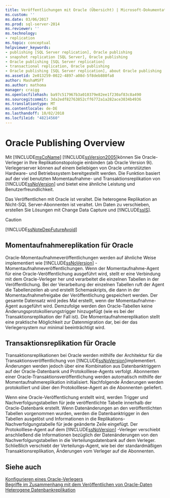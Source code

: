 ```yaml
---
title: Veröffentlichungen mit Oracle (Übersicht) | Microsoft-Dokumentation
ms.custom: ''
ms.date: 03/06/2017
ms.prod: sql-server-2014
ms.reviewer: ''
ms.technology:
- replication
ms.topic: conceptual
helpviewer_keywords:
- publishing [SQL Server replication], Oracle publishing
- snapshot replication [SQL Server], Oracle publishing
- Oracle publishing [SQL Server replication]
- transactional replication, Oracle publishing
- Oracle publishing [SQL Server replication], about Oracle publishing
ms.assetid: 2e013259-0022-4897-a08d-5f8deb880fa8
author: MashaMSFT
ms.author: mathoma
manager: craigg
ms.openlocfilehash: ba97c517967b3a010379e82ee1f230af83c8a490
ms.sourcegitcommit: 3da2edf82763852cff6772a1a282ace3034b4936
ms.translationtype: MT
ms.contentlocale: de-DE
ms.lasthandoff: 10/02/2018
ms.locfileid: "48214560"
---
```

# <a name="oracle-publishing-overview"></a>Oracle Publishing Overview
  Mit [!INCLUDE[msCoName](../../../includes/msconame-md.md)] [!INCLUDE[ssVersion2005](../../../includes/ssversion2005-md.md)]können Sie Oracle-Verleger in Ihre Replikationstopologie einbinden (ab Oracle Version 9i). Verlegerserver können auf einem beliebigen von Oracle unterstützten Hardware- und Betriebssystem bereitgestellt werden. Die Funktion basiert auf der viel benutzten Momentaufnahme- und Transaktionsreplikation von [!INCLUDE[ssNoVersion](../../../includes/ssnoversion-md.md)] und bietet eine ähnliche Leistung und Benutzerfreundlichkeit.  
  
 Das Veröffentlichen mit Oracle ist veraltet. Die heterogene Replikation an Nicht-SQL Server-Abonnenten ist veraltet. Um Daten zu verschieben, erstellen Sie Lösungen mit Change Data Capture und [!INCLUDE[ssIS](../../../includes/ssis-md.md)].  
  
> [!CAUTION]  
>  [!INCLUDE[ssNoteDepFutureAvoid](../../../includes/ssnotedepfutureavoid-md.md)]  
  
## <a name="snapshot-replication-for-oracle"></a>Momentaufnahmereplikation für Oracle  
 Oracle-Momentaufnahmeveröffentlichungen werden auf ähnliche Weise implementiert wie [!INCLUDE[ssNoVersion](../../../includes/ssnoversion-md.md)] -Momentaufnahmeveröffentlichungen. Wenn der Momentaufnahme-Agent für eine Oracle-Veröffentlichung ausgeführt wird, stellt er eine Verbindung mit dem Oracle-Verleger her und verarbeitet die einzelnen Tabellen in der Veröffentlichung. Bei der Verarbeitung der einzelnen Tabellen ruft der Agent die Tabellenzeilen ab und erstellt Schemaskripts, die dann in der Momentaufnahmefreigabe der Veröffentlichung gespeichert werden. Der gesamte Datensatz wird jedes Mal erstellt, wenn der Momentaufnahme-Agent ausgeführt wird. Demzufolge werden den Oracle-Tabellen keine Änderungsprotokollierungstrigger hinzugefügt (wie es bei der Transaktionsreplikation der Fall ist). Die Momentaufnahmereplikation stellt eine praktische Möglichkeit zur Datenmigration dar, bei der das Verlegersystem nur minimal beeinträchtigt wird.  
  
## <a name="transactional-replication-for-oracle"></a>Transaktionsreplikation für Oracle  
 Transaktionsreplikationen bei Oracle werden mithilfe der Architektur für die Transaktionsveröffentlichung von [!INCLUDE[ssNoVersion](../../../includes/ssnoversion-md.md)]implementiert. Änderungen werden jedoch über eine Kombination aus Datenbanktriggern auf der Oracle-Datenbank und Protokolllese-Agents verfolgt. Abonnenten einer Oracle-Transaktionsveröffentlichung werden automatisch mithilfe der Momentaufnahmereplikation initialisiert. Nachfolgende Änderungen werden protokolliert und über den Protokolllese-Agent an die Abonnenten geliefert.  
  
 Wenn eine Oracle-Veröffentlichung erstellt wird, werden Trigger und Nachverfolgungstabellen für jede veröffentlichte Tabelle innerhalb der Oracle-Datenbank erstellt. Wenn Datenänderungen an den veröffentlichten Tabellen vorgenommen wurden, werden die Datenbanktrigger in den Tabellen ausgelöst und Informationen in die Replikations-Nachverfolgungstabelle für jede geänderte Zeile eingefügt. Der Protokolllese-Agent auf dem [!INCLUDE[ssNoVersion](../../../includes/ssnoversion-md.md)] -Verleger verschiebt anschließend die Informationen bezüglich der Datenänderungen von den Nachverfolgungstabellen in die Verteilungsdatenbank auf dem Verleger. Schließlich verschiebt der Verteilungs-Agent, wie bei der standardmäßigen Transaktionsreplikation, Änderungen vom Verleger auf die Abonnenten.  
  
## <a name="see-also"></a>Siehe auch  
 [Konfigurieren eines Oracle-Verlegers](configure-an-oracle-publisher.md)   
 [Begriffe im Zusammenhang mit dem Veröffentlichen von Oracle-Daten](glossary-of-terms-for-oracle-publishing.md)   
 [Heterogene Datenbankreplikation](heterogeneous-database-replication.md)  
  
  
